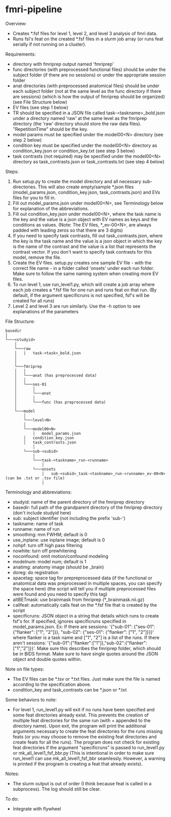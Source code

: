 # fmri-pipeline

Overview:
- Creates *.fsf files for level 1, level 2, and level 3 analysis of fmri data.
- Runs fsl's feat on the created *.fsf files in a slurm job array (or runs feat serially if not running on a cluster).

Requirements:
- directory with fmriprep output named 'fmriprep'
- func directories (with preprocessed functional files) should be under the subject folder (if there are no sessions) or under the appropriate session folder
- anat directories (with preprocessed anatomical files) should be under each subject folder (not at the same level as the func directory if there are sessions) (which is how the output of fmriprep should be organized) (see File Structure below)
- EV files (see step 1 below)
- TR should be specified in a JSON file called task-\<taskname>_bold.json under a directory named 'raw' at the same level as the fmriprep directory (the 'raw' directory should store the raw data files). "RepetitionTime" should be the key.
- model params must be specified under the model00\<N> directory (see step 2 below)
- condition key must be specified under the model00\<N> directory as condition_key.json or condition_key.txt (see step 3 below)
- task contrasts (not required) may be specified under the model00\<N> directory as task_contrasts.json or task_contrasts.txt (see step 4 below)

Steps:
1. Run setup.py to create the model directory and all necessary sub-directories. This will also create empty/sample *.json files (model_params.json, condition_key.json, task_contrasts.json) and EVs files for you to fill in. 
2. Fill out model_params.json under model00\<N>, see Terminology below for explanation of the abbreviations.
3. Fill out condition_key.json under model00\<N>, where the task name is the key and the value is a json object with EV names as keys and the conditions as values. (Note: The EV files, *_ev-00\<N>, are always padded with leading zeros so that there are 3 digits)
4. If you need to specify task contrasts, fill out task_contrasts.json, where the key is the task name and the value is a json object in which the key is the name of the contrast and the value is a list that represents the contrast vector. If you don't want to specify task contrasts for this model, remove the file.
5. Create the EV files. setup.py creates one sample EV file - with the correct file name - in a folder called 'onsets' under each run folder. Make sure to follow the same naming system when creating more EV files.
6. To run level 1, use run_level1.py, which will create a job array where each job creates a *.fsf file for one run and runs feat on that run. (By default, if the argument specificruns is not specified, fsf's will be created for all runs)
7. Level 2 and level 3 are run similarly. Use the -h option to see explanations of the parameters

File Structure:
```
basedir
│
└───<studyid>
    │
    └───raw
    │   |   task-<task>_bold.json
    │
    │
    └───fmriprep
    │	│
    │	└───anat (has preprocessed data)
    │	│
    │	└───ses-01
    │	    │
    │	    └───anat
    │	    │
    │	    └───func (has preprocessed data)
    │
    └───model
        │
        └───level<N>
	    │
	    └───model00<N>
	    	│   model_params.json
		│   condition_key.json
		│   task_contrasts.json
	    	│
		└───sub-<subid>
		    │
		    └───task-<taskname>_run-<runname>
		        │
			└───onsets
			    │   sub-<subid>_task-<taskname>_run-<runname>_ev-00<N> (can be .txt or .tsv file) 
			    │
```

Terminology and abbreviations:
- studyid: name of the parent directory of the fmriprep directory
- basedir: full path of the grandparent directory of the fmriprep directory (don't include studyid here)
- sub: subject identifier (not including the prefix 'sub-')
- taskname: name of task
- runname: name of run
- smoothing: mm FWHM; default is 0
- use_inplane: use inplane image; default is 0
- nohpf: turn off high pass filtering 
- nowhite: turn off prewhitening
- noconfound: omit motion/confound modeling
- modelnum: model num; default is 1
- anatimg: anatomy image (should be _brain)
- doreg: do registration
- spacetag: space tag for prepreprocessed data (if the functional or anatomical data was preprocessed in multiple spaces, you can specify the space here) (the script will tell you if multiple preprocessed files were found and you need to specify this tag)
- altBETmask: use brainmask from fmriprep (*_brainmask.nii.gz)
- callfeat: automatically calls feat on the *.fsf file that is created by the script
- specificruns: JSON object in a string that details which runs to create fsf's for. If specified, ignores specificruns specified in model_params.json. Ex: If there are sessions: '{"sub-01": {"ses-01": {"flanker": ["1", "2"]}}, "sub-02": {"ses-01": {"flanker": ["1", "2"]}}}' where flanker is a task name and ["1", "2"] is a list of the runs. If there aren't sessions: '{"sub-01":{"flanker":["1"]},"sub-02":{"flanker":["1","2"]}}'. Make sure this describes the fmriprep folder, which should be in BIDS format. Make sure to have single quotes around the JSON object and double quotes within.

Note on file types:
- The EV files can be *.tsv or *.txt files. Just make sure the file is named according to the specification above.
- condition_key and task_contrasts can be *.json or *.txt 

Some behaviors to note:
- For level 1, run_level1.py will exit if no runs have been specified and some feat directories already exist. This prevents the creation of multiple feat directories for the same run (with + appended to the directory name). Upon exit, the program will print the additional arguments necessary to create the feat directories for the runs missing feats (or you may choose to remove the existing feat directories and create feats for all the runs). The program does not check for existing feat directories if the argument "specificruns" is passed to run_level1.py or mk_all_level1_fsf_bbr.py (This is intentional in order to make sure run_level1 can use mk_all_level1_fsf_bbr seamlessly. However, a warning is printed if the program is creating a feat that already exists). 

Notes:
- The slurm output is out of order (I think because feat is called in a subprocess). The log should still be clear.

To do:
- Integrate with flywheel
